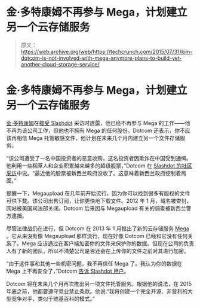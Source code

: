 # 金·多特康姆不再参与 Mega，计划建立另一个云存储服务 

> 原文：<https://web.archive.org/web/https://techcrunch.com/2015/07/31/kim-dotcom-is-not-involved-with-mega-anymore-plans-to-build-yet-another-cloud-storage-service/>

# 金·多特康姆不再参与 Mega，计划建立另一个云存储服务

[金·多特康姆](https://web.archive.org/web/20221219234736/https://en.wikipedia.org/wiki/Kim_Dotcom)在[接受 Slashdot](https://web.archive.org/web/20221219234736/http://yro.slashdot.org/story/15/07/27/200204/interviews-kim-dotcom-answers-your-questions) 采访时透露，他已经不再参与 Mega 的工作——他不再为该公司工作，但他也不拥有 Mega 的任何股份。Dotcom 还表示，你不应该再相信 Mega 托管敏感文件，他计划在未来几个月内建立另一个文件存储服务。

“该公司遭受了一名中国投资者的恶意收购，这名投资者因欺诈在中国受到通缉。他利用一些稻草人和企业积累越来越多的超级股票，”Dotcom 在 [Slashdot 的社区采访](https://web.archive.org/web/20221219234736/http://yro.slashdot.org/story/15/07/27/200204/interviews-kim-dotcom-answers-your-questions)中说。“最近他的股票被新西兰政府没收了。这意味着新西兰政府控制着局面。”

提醒一下，Megaupload 在几年前开始流行，因为你可以找到很多有版权的文件可供下载。该公司出售订阅，让你更快地下载文件。2012 年 1 月，域名被查封，网站被美国司法部关闭。Dotcom 后来因与 Megaupload 有关的调查被新西兰警方逮捕。

尽管法律战仍在进行，但 Dotcom 在 2013 年 1 月推出了新的云存储服务 [Mega](https://web.archive.org/web/20221219234736/https://mega.nz/) 。它从来没有像 Megaupload 那样流行，现在好像 Dotcom 已经和它没有任何关系了。Mega 应该通过在客户端加密你的文件来保护你的数据。但现在公司的负责人有了新的团队，所以不清楚公司是否还会在上传你的文件之前对其进行加密。

“由于这件事和其他一些机密问题，我不再信任 Mega 了。我认为你的数据在 Mega 上不再安全了，”Dotcom [告诉 Slashdot 用户](https://web.archive.org/web/20221219234736/http://yro.slashdot.org/story/15/07/27/200204/interviews-kim-dotcom-answers-your-questions)。

Dotcom 将在未来几个月再次推出另一项文件托管服务。根据他的说法，在 2015 年底之前，他都要遵守竞业禁止条款。他说:“我将创建一个完全开源、非营利的大型竞争对手，类似于维基百科的模式。”